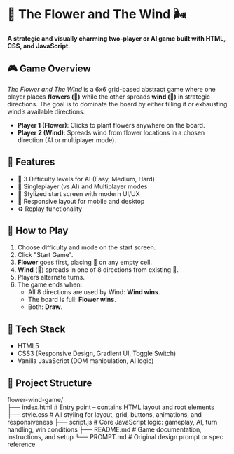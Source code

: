 # 🌸 The Flower and The Wind 🌬️

**A strategic and visually charming two-player or AI game built with HTML, CSS, and JavaScript.**

## 🎮 Game Overview

*The Flower and The Wind* is a 6x6 grid-based abstract game where one player places **flowers (🌸)** while the other spreads **wind (🌱)** in strategic directions. The goal is to dominate the board by either filling it or exhausting wind’s available directions.

- **Player 1 (Flower)**: Clicks to plant flowers anywhere on the board.
- **Player 2 (Wind)**: Spreads wind from flower locations in a chosen direction (AI or multiplayer mode).

## 🧠 Features

- 🎯 3 Difficulty levels for AI (Easy, Medium, Hard)
- 👥 Singleplayer (vs AI) and Multiplayer modes
- 🌈 Stylized start screen with modern UI/UX
- 📱 Responsive layout for mobile and desktop
- ♻️ Replay functionality

## 🚀 How to Play

1. Choose difficulty and mode on the start screen.
2. Click "Start Game".
3. **Flower** goes first, placing 🌸 on any empty cell.
4. **Wind** (🌱) spreads in one of 8 directions from existing 🌸.
5. Players alternate turns.
6. The game ends when:
   - All 8 directions are used by Wind: **Wind wins**.
   - The board is full: **Flower wins**.
   - Both: **Draw**.

## 🔧 Tech Stack

- HTML5
- CSS3 (Responsive Design, Gradient UI, Toggle Switch)
- Vanilla JavaScript (DOM manipulation, AI logic)

## 📂 Project Structure
flower-wind-game/                                                           
├── index.html        # Entry point – contains HTML layout and root elements
├── style.css         # All styling for layout, grid, buttons, animations, and responsiveness
├── script.js         # Core JavaScript logic: gameplay, AI, turn handling, win conditions
├── README.md         # Game documentation, instructions, and setup
└── PROMPT.md         # Original design prompt or spec reference


